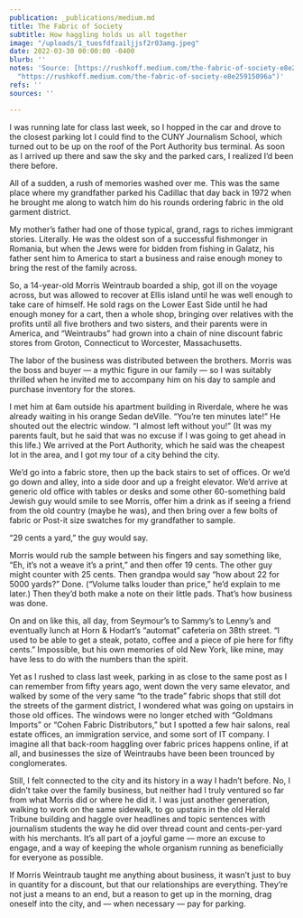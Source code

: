 ```yaml
---
publication: _publications/medium.md
title: The Fabric of Society
subtitle: How haggling holds us all together
image: "/uploads/1_tuosfdfzailjjsf2r03amg.jpeg"
date: 2022-03-30 00:00:00 -0400
blurb: ''
notes: 'Source: [https://rushkoff.medium.com/the-fabric-of-society-e8e25915096a](https://rushkoff.medium.com/the-fabric-of-society-e8e25915096a
  "https://rushkoff.medium.com/the-fabric-of-society-e8e25915096a")'
refs: ''
sources: ''

---
```

I was running late for class last week, so I hopped in the car and drove to the closest parking lot I could find to the CUNY Journalism School, which turned out to be up on the roof of the Port Authority bus terminal. As soon as I arrived up there and saw the sky and the parked cars, I realized I’d been there before.

All of a sudden, a rush of memories washed over me. This was the same place where my grandfather parked his Cadillac that day back in 1972 when he brought me along to watch him do his rounds ordering fabric in the old garment district.

My mother’s father had one of those typical, grand, rags to riches immigrant stories. Literally. He was the oldest son of a successful fishmonger in Romania, but when the Jews were for bidden from fishing in Galatz, his father sent him to America to start a business and raise enough money to bring the rest of the family across.

So, a 14-year-old Morris Weintraub boarded a ship, got ill on the voyage across, but was allowed to recover at Ellis island until he was well enough to take care of himself. He sold rags on the Lower East Side until he had enough money for a cart, then a whole shop, bringing over relatives with the profits until all five brothers and two sisters, and their parents were in America, and “Weintraubs” had grown into a chain of nine discount fabric stores from Groton, Connecticut to Worcester, Massachusetts.

The labor of the business was distributed between the brothers. Morris was the boss and buyer — a mythic figure in our family — so I was suitably thrilled when he invited me to accompany him on his day to sample and purchase inventory for the stores.

I met him at 6am outside his apartment building in Riverdale, where he was already waiting in his orange Sedan deVille. “You’re ten minutes late!” He shouted out the electric window. “I almost left without you!” (It was my parents fault, but he said that was no excuse if I was going to get ahead in this life.) We arrived at the Port Authority, which he said was the cheapest lot in the area, and I got my tour of a city behind the city.

We’d go into a fabric store, then up the back stairs to set of offices. Or we’d go down and alley, into a side door and up a freight elevator. We’d arrive at generic old office with tables or desks and some other 60-something bald Jewish guy would smile to see Morris, offer him a drink as if seeing a friend from the old country (maybe he was), and then bring over a few bolts of fabric or Post-it size swatches for my grandfather to sample.

“29 cents a yard,” the guy would say.

Morris would rub the sample between his fingers and say something like, “Eh, it’s not a weave it’s a print,” and then offer 19 cents. The other guy might counter with 25 cents. Then grandpa would say “how about 22 for 5000 yards?” Done. (“Volume talks louder than price,” he’d explain to me later.) Then they’d both make a note on their little pads. That’s how business was done.

On and on like this, all day, from Seymour’s to Sammy’s to Lenny’s and eventually lunch at Horn & Hodart’s “automat” cafeteria on 38th street. “I used to be able to get a steak, potato, coffee and a piece of pie here for fifty cents.” Impossible, but his own memories of old New York, like mine, may have less to do with the numbers than the spirit.

Yet as I rushed to class last week, parking in as close to the same post as I can remember from fifty years ago, went down the very same elevator, and walked by some of the very same “to the trade” fabric shops that still dot the streets of the garment district, I wondered what was going on upstairs in those old offices. The windows were no longer etched with “Goldmans Imports” or “Cohen Fabric Distributors,” but I spotted a few hair salons, real estate offices, an immigration service, and some sort of IT company. I imagine all that back-room haggling over fabric prices happens online, if at all, and businesses the size of Weintraubs have been been trounced by conglomerates.

Still, I felt connected to the city and its history in a way I hadn’t before. No, I didn’t take over the family business, but neither had I truly ventured so far from what Morris did or where he did it. I was just another generation, walking to work on the same sidewalk, to go upstairs in the old Herald Tribune building and haggle over headlines and topic sentences with journalism students the way he did over thread count and cents-per-yard with his merchants. It’s all part of a joyful game — more an excuse to engage, and a way of keeping the whole organism running as beneficially for everyone as possible.

If Morris Weintraub taught me anything about business, it wasn’t just to buy in quantity for a discount, but that our relationships are everything. They’re not just a means to an end, but a reason to get up in the morning, drag oneself into the city, and — when necessary — pay for parking.